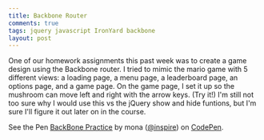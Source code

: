 ```yaml
---
title: Backbone Router
comments: true
tags: jquery javascript IronYard backbone
layout: post
---
```



One of our homework assignments this past week was to create a game design using the Backbone router. I tried to mimic the mario game with 5 different views: a loading page, a menu page, a leaderboard page, an options page, and a game page. On the game page, I set it up so the mushroom can move left and right with the arrow keys. (Try it!) I'm still not too sure why I would use this vs the jQuery show and hide funtions, but I'm sure I'll figure it out later on in the course. 

<p data-height="636" data-theme-id="15312" data-slug-hash="QbpyjM" data-default-tab="result" data-user="inspire" class='codepen'>See the Pen <a href='http://codepen.io/inspire/pen/QbpyjM/'>BackBone Practice</a> by mona (<a href='http://codepen.io/inspire'>@inspire</a>) on <a href='http://codepen.io'>CodePen</a>.</p>
<script async src="//assets.codepen.io/assets/embed/ei.js"></script>




